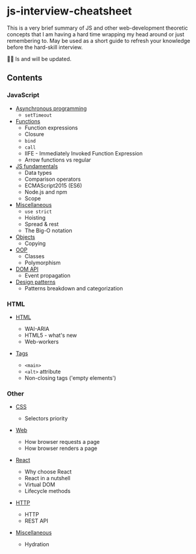 # js-interview-cheatsheet

This is a very brief summary of JS and other web-development theoretic conсepts that I am having a hard time wrapping my head around or just remembering to.
May be used as a short guide to refresh your knowledge before the hard-skill interview.

👩‍💻 Is and will be updated.

## Contents

### JavaScript

- [Asynchronous programming](JavaScript/asynchronous.md)
  - `setTimeout`
- [Functions](JavaScript/functions.md)
  - Function expressions
  - Closure
  - `bind`
  - `call`
  - IIFE - Immediately Invoked Function Expression
  - Arrow functions vs regular
- [JS fundamentals](JavaScript/jsfundamentals.md)
  - Data types
  - Comparison operators
  - ECMAScript2015 (ES6)
  - Node.js and npm
  - Scope
- [Miscellaneous](JavaScript/miscellaneous.md)
  - `use strict`
  - Hoisting
  - Spread & rest
  - The Big-O notation
- [Objects](JavaScript/objects.md)
  - Copying
- [OOP](JavaScript/OOP.md)
  - Classes
  - Polymorphism
- [DOM API](JavaScript/DOM.md)
  - Event propagation
- [Design patterns](JavaScript/patterns.md)
  - Patterns breakdown and categorization

### HTML

- [HTML](HTML/HTML.md)

  - WAI-ARIA
  - HTML5 - what's new
  - Web-workers

- [Tags](HTML/HTML.md)
  - `<main>`
  - `<alt>` attribute
  - Non-closing tags ('empty elements')

### Other

- [CSS](CSS.md)

  - Selectors priority

- [Web](web.md)

  - How browser requests a page
  - How browser renders a page

- [React](React.md)

  - Why choose React
  - React in a nutshell
  - Virtual DOM
  - Lifecycle methods

- [HTTP](HTTP.md)

  - HTTP
  - REST API

- [Miscellaneous](Miscellaneous.md)

  - Hydration
